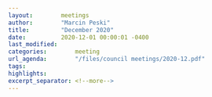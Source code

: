 ```yaml
---
layout:        meetings
author:        "Marcin Peski"
title:         "December 2020"
date:          2020-12-01 00:00:01 -0400
last_modified:       
categories:        meeting
url_agenda:        "/files/council meetings/2020-12.pdf"
tags:        
highlights:       
excerpt_separator: <!--more-->
---
```

<!--more-->
